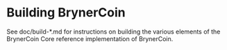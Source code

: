 Building BrynerCoin
================

See doc/build-\*.md for instructions on building the various
elements of the BrynerCoin Core reference implementation of BrynerCoin.
